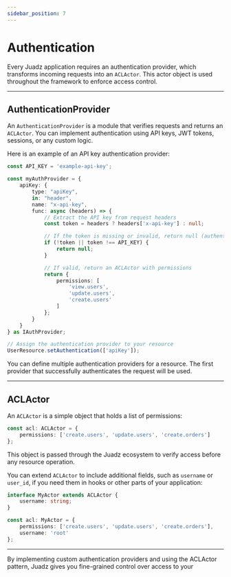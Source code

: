 ```yaml
---
sidebar_position: 7
---
```


# Authentication

Every Juadz application requires an authentication provider, which transforms incoming requests into an `ACLActor`. This actor object is used throughout the framework to enforce access control.

---

## AuthenticationProvider

An `AuthenticationProvider` is a module that verifies requests and returns an `ACLActor`. You can implement authentication using API keys, JWT tokens, sessions, or any custom logic.

Here is an example of an API key authentication provider:

```ts
const API_KEY = 'example-api-key';

const myAuthProvider = {
    apiKey: {
        type: "apiKey",
        in: "header",
        name: "x-api-key",
        func: async (headers) => {
            // Extract the API key from request headers
            const token = headers ? headers['x-api-key'] : null;

            // If the token is missing or invalid, return null (authentication fails)
            if (!token || token !== API_KEY) {
                return null;
            }

            // If valid, return an ACLActor with permissions
            return {
                permissions: [
                    'view.users',
                    'update.users',
                    'create.users'
                ]
            };
        }
    }
} as IAuthProvider;

// Assign the authentication provider to your resource
UserResource.setAuthentication(['apiKey']);
```

You can define multiple authentication providers for a resource. The first provider that successfully authenticates the request will be used.

---

## ACLActor

An `ACLActor` is a simple object that holds a list of permissions:

```ts
const acl: ACLActor = {
    permissions: ['create.users', 'update.users', 'create.orders']
};
```

This object is passed through the Juadz ecosystem to verify access before any resource operation.

You can extend `ACLActor` to include additional fields, such as `username` or `user_id`, if you need them in hooks or other parts of your application:

```ts
interface MyActor extends ACLActor {
    username: string;
}

const acl: MyActor = {
    permissions: ['create.users', 'update.users', 'create.orders'],
    username: 'root'
};
```

---

By implementing custom authentication providers and using the ACLActor pattern, Juadz gives you fine-grained control over access to your

